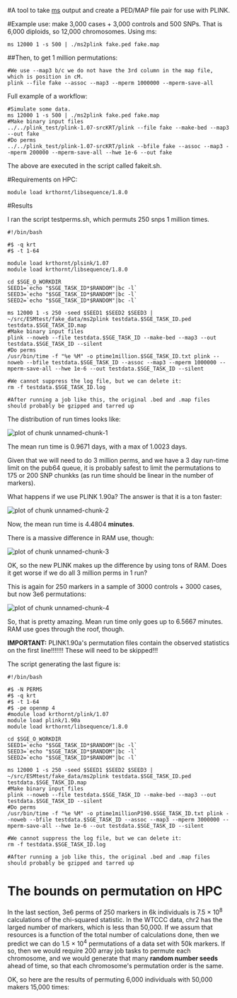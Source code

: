 #A tool to take [ms](http://home.uchicago.edu/rhudson1/source/mksamples.html) output and create a PED/MAP file pair for use with PLINK.

#Example use:  make 3,000 cases + 3,000 controls and 500 SNPs.  That is 6,000 diploids, so 12,000 chromosomes.  Using ms:

```{sh}
ms 12000 1 -s 500 | ./ms2plink fake.ped fake.map
```

##Then, to get 1 million permutations:

```{sh}
#We use --map3 b/c we do not have the 3rd column in the map file, which is position in cM.
plink --file fake --assoc --map3 --mperm 1000000 --mperm-save-all
```


Full example of a workflow:

```{sh}
#Simulate some data.
ms 12000 1 -s 500 | ./ms2plink fake.ped fake.map
#Make binary input files
../../plink_test/plink-1.07-srcKRT/plink --file fake --make-bed --map3 --out fake
#Do perms
../../plink_test/plink-1.07-srcKRT/plink --bfile fake --assoc --map3 --mperm 200000 --mperm-save-all --hwe 1e-6 --out fake
```

The above are executed in the script called fakeit.sh.


#Requirements on HPC:

```
module load krthornt/libsequence/1.8.0
```

#Results

I ran the script testperms.sh, which permuts 250 snps 1 million times.

```
#!/bin/bash

#$ -q krt
#$ -t 1-64

module load krthornt/plsink/1.07
module load krthornt/libsequence/1.8.0

cd $SGE_O_WORKDIR
SEED1=`echo "$SGE_TASK_ID*$RANDOM"|bc -l`
SEED3=`echo "$SGE_TASK_ID*$RANDOM"|bc -l`
SEED2=`echo "$SGE_TASK_ID*$RANDOM"|bc -l`

ms 12000 1 -s 250 -seed $SEED1 $SEED2 $SEED3 | ~/src/ESMtest/fake_data/ms2plink testdata.$SGE_TASK_ID.ped testdata.$SGE_TASK_ID.map
#Make binary input files
plink --noweb --file testdata.$SGE_TASK_ID --make-bed --map3 --out testdata.$SGE_TASK_ID --silent
#Do perms
/usr/bin/time -f "%e %M" -o ptime1million.$SGE_TASK_ID.txt plink --noweb --bfile testdata.$SGE_TASK_ID --assoc --map3 --mperm 1000000 --mperm-save-all --hwe 1e-6 --out testdata.$SGE_TASK_ID --silent

#We cannot suppress the log file, but we can delete it:
rm -f testdata.$SGE_TASK_ID.log

#After running a job like this, the original .bed and .map files should probably be gzipped and tarred up
```

The distribution of run times looks like:

![plot of chunk unnamed-chunk-1](figure/unnamed-chunk-1.png) 


The mean run time is 0.9671 days, with a max of 1.0023 days.

Given that we will need to do 3 million perms, and we have a 3 day run-time limit on the pub64 queue, it is probably safest to limit the permutations to 175 or 200 SNP chunkks (as run time should be linear in the number of markers).

What happens if we use PLINK 1.90a?  The answer is that it is a ton faster:

![plot of chunk unnamed-chunk-2](figure/unnamed-chunk-2.png) 


Now, the mean run time is 4.4804 __minutes__.  

There is a massive difference in RAM use, though:

![plot of chunk unnamed-chunk-3](figure/unnamed-chunk-3.png) 


OK, so the new PLINK makes up the difference by using tons of RAM.   Does it get worse if we do all 3 million perms in 1 run?

This is again for 250 markers in a sample of 3000 controls + 3000 cases, but now 3e6 permutations:

![plot of chunk unnamed-chunk-4](figure/unnamed-chunk-4.png) 


So, that is pretty amazing.  Mean run time only goes up to 6.5667 minutes.  RAM use goes through the roof, though.

__IMPORTANT:__ PLINK1.90a's permutation files contain the observed statistics on the first line!!!!!!!  These will need to be skipped!!!

The script generating the last figure is:
```{sh}
#!/bin/bash

#$ -N PERMS
#$ -q krt
#$ -t 1-64
#$ -pe openmp 4
#module load krthornt/plink/1.07
module load plink/1.90a
module load krthornt/libsequence/1.8.0

cd $SGE_O_WORKDIR
SEED1=`echo "$SGE_TASK_ID*$RANDOM"|bc -l`
SEED3=`echo "$SGE_TASK_ID*$RANDOM"|bc -l`
SEED2=`echo "$SGE_TASK_ID*$RANDOM"|bc -l`

ms 12000 1 -s 250 -seed $SEED1 $SEED2 $SEED3 | ~/src/ESMtest/fake_data/ms2plink testdata.$SGE_TASK_ID.ped testdata.$SGE_TASK_ID.map
#Make binary input files
plink --noweb --file testdata.$SGE_TASK_ID --make-bed --map3 --out testdata.$SGE_TASK_ID --silent
#Do perms
/usr/bin/time -f "%e %M" -o ptime1millionP190.$SGE_TASK_ID.txt plink --noweb --bfile testdata.$SGE_TASK_ID --assoc --map3 --mperm 3000000 --mperm-save-all --hwe 1e-6 --out testdata.$SGE_TASK_ID --silent

#We cannot suppress the log file, but we can delete it:
rm -f testdata.$SGE_TASK_ID.log

#After running a job like this, the original .bed and .map files should probably be gzipped and tarred up
```

The bounds on permutation on HPC
===
In the last section, 3e6 perms of 250 markers in 6k individuals is 7.5 &times; 10<sup>8</sup> calculations of the chi-squared statistic.  In the WTCCC data, chr2 has the larged number of markers, which is less than 50,000.  If we assum that resources is a function of the total number of calculations done, then we predict we can do 1.5 &times; 10<sup>4</sup> permutations of a data set with 50k markers.  If so, then we would require 200 array job tasks to permute each chromosome, and we would generate that many __random number seeds__ ahead of time, so that each chromosome's permutation order is the same.

OK, so here are the results of permuting 6,000 individuals with 50,000 makers 15,000 times:
